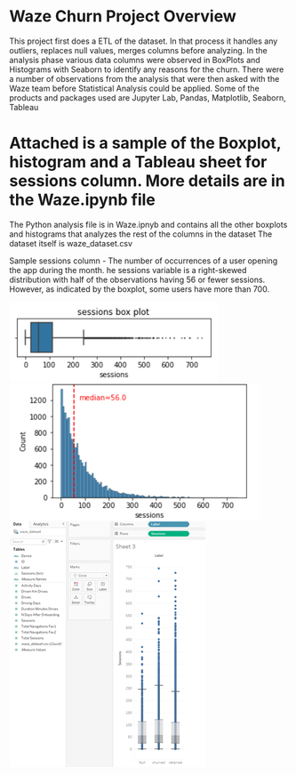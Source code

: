 # Waze Churn Project Overview 
This project first does a ETL of the dataset. In that process it handles any outliers, replaces null values, merges columns before analyzing. In the analysis phase various data columns were observed in BoxPlots and Histograms with Seaborn to identify any reasons for the churn. There were a number of observations from the analysis that were then asked with the Waze team before Statistical Analysis could be applied. Some of the products and packages used are Jupyter Lab, Pandas, Matplotlib, Seaborn, Tableau



# Attached is a sample of the Boxplot, histogram and a Tableau sheet for sessions column. More details are in the Waze.ipynb file
The Python analysis file is in Waze.ipnyb and contains all the other boxplots and histograms that analyzes the rest of the columns in the dataset
The dataset itself is waze_dataset.csv

Sample sessions column - The number of occurrences of a user opening the app during the month. he sessions variable is a right-skewed distribution with half of the observations having 56 or fewer sessions. However, as indicated by the boxplot, some users have more than 700.
   
![](https://github.com/mpaturi/python_tableau/blob/main/images/sessions-boxplot.png?raw=true)
![](https://github.com/mpaturi/python_tableau/blob/main/images/sessions-histogram.png?raw=true)
![](https://github.com/mpaturi/python_tableau/blob/main/images/TableauBoxPlot-Sessions.png?raw=true)
